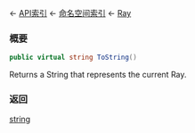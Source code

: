 ← [API索引](Api-Index) ← [命名空间索引](Namespace-Index) ← [Ray](VRageMath.Ray)

### 概要

```csharp
public virtual string ToString()
```

Returns a String that represents the current Ray.

### 返回

[string](https://docs.microsoft.com/en-us/dotnet/api/System.String?view=netframework-4.6)

